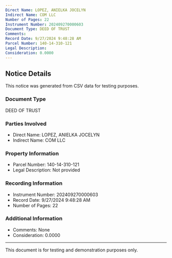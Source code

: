 ```yaml
---
Direct Name: LOPEZ, ANIELKA JOCELYN
Indirect Name: COM LLC
Number of Pages: 22
Instrument Number: 202409270000603
Document Type: DEED OF TRUST
Comments: 
Record Date: 9/27/2024 9:48:28 AM
Parcel Number: 140-14-310-121
Legal Description: 
Consideration: 0.0000
---
```


## Notice Details

This notice was generated from CSV data for testing purposes.

### Document Type
DEED OF TRUST

### Parties Involved
- Direct Name: LOPEZ, ANIELKA JOCELYN
- Indirect Name: COM LLC

### Property Information
- Parcel Number: 140-14-310-121
- Legal Description: Not provided

### Recording Information
- Instrument Number: 202409270000603
- Record Date: 9/27/2024 9:48:28 AM
- Number of Pages: 22

### Additional Information
- Comments: None
- Consideration: 0.0000

---

This document is for testing and demonstration purposes only.
